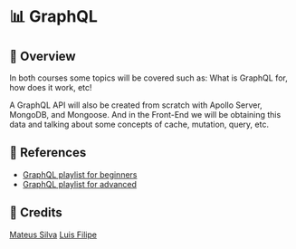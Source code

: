 # 📊 GraphQL

## 🚀 Overview

In both courses some topics will be covered such as: What is GraphQL for, how does it work, etc!

A GraphQL API will also be created from scratch with Apollo Server, MongoDB, and Mongoose. And in the Front-End we will be obtaining this data and talking about some concepts of cache, mutation, query, etc.

## 📎 References

- [GraphQL playlist for beginners](https://www.youtube.com/watch?v=7RoHxSGVAdU&list=PLPXWI3llyMiK9uw7tfljM2hnQl2qu6CeT&ab_channel=MateusSilva)
- [GraphQL playlist for advanced](https://www.youtube.com/playlist?list=PLgR7SB9A86BHtHiJXZ3R2j6DoyL0a0-Ix)

## 🌟 Credits

[Mateus Silva](https://github.com/maateusilva)
[Luis Filipe](https://github.com/LuisFilipePedroso)
